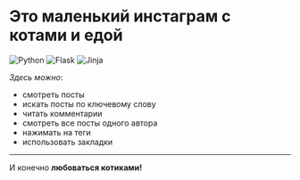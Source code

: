 # Это маленький инстаграм с котами и едой
	
  ![Python](https://img.shields.io/badge/python-3670A0?style=for-the-badge&logo=python&logoColor=ffdd54)
  ![Flask](https://img.shields.io/badge/flask-%23000.svg?style=for-the-badge&logo=flask&logoColor=white)
  ![Jinja](https://img.shields.io/badge/jinja-white.svg?style=for-the-badge&logo=jinja&logoColor=black)
  
*Здесь можно*:
* смотреть посты
* искать посты по ключевому слову
* читать комментарии
* смотреть все посты одного автора
* нажимать на теги
* использовать закладки
---
И конечно **любоваться котиками!**
